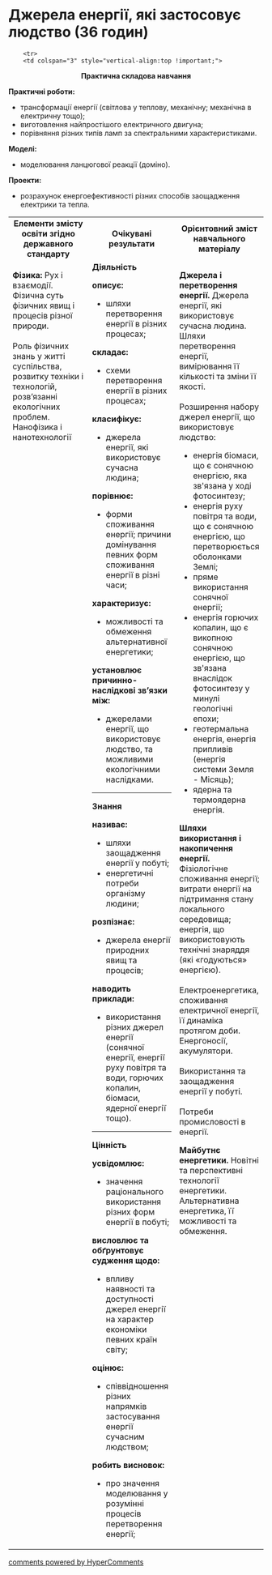 <div id="hypercomments_widget" class="js-hypercomments-widget invisible"></div>

# Джерела енергії, які застосовує людство (36 годин)

<table>
	<tr>
		<td width="35%" align="center"><b>Елементи змісту освіти згідно державного стандарту</b></td>
		<td width="35%" align="center"><b>Очікувані результати</b></td>
		<td width="30%" align="center"><b>Орієнтовний зміст навчального матеріалу</b></td>
	</tr>
	<tr>
		<td width="35%" style="vertical-align:top !important;">
<p><b>Фізика:</b> Рух і взаємодії.  Фізична суть фізичних явищ і процесів різної природи.<br><br>
Роль фізичних знань у житті суспільства, розвитку техніки і технологій, розв’язанні екологічних проблем. Нанофізика і нанотехнології  </p>
		</td>
		<td width="35%" style="vertical-align:top !important;">
<b>Діяльність</b><br>
    <p><b>описує: </b><br><ul>
    <li>шляхи перетворення енергії в різних процесах;</li>
    </ul>
    <b>складає:</b><br><ul>
    <li>схеми перетворення енергії в різних процесах;</li>
    </ul>
    <b>класифікує: </b><br><ul>
    <li>джерела енергії, які використовує сучасна людина; </li>
    </ul>
    <b>порівнює: </b><br><ul>
    <li>форми споживання енергії; причини домінування певних форм споживання енергії в різні часи;</li>
    </ul>
    <b>характеризує: </b><br><ul>
    <li>можливості та обмеження альтернативної енергетики; </li>
    </ul>
    <b>установлює причинно-наслідкові зв’язки між:</b><br><ul>
    <li>джерелами енергії, що використовує людство, та можливими екологічними наслідками.</li>
    </ul></p>
		<hr>
		<b>Знання</b><br>
    <p><b>називає: </b><br><ul>
    <li>шляхи заощадження енергії у побуті; </li>
    <li>енергетичні потреби організму людини;</li>
    </ul>
    <b>розпізнає:</b><br><ul>
    <li>джерела енергії природних явищ та процесів;</li>
    </ul>
    <b>наводить приклади: </b><br><ul>
    <li>використання різних джерел енергії (сонячної енергії, енергії руху повітря та води, горючих копалин, біомаси, ядерної енергії тощо).</li>
    </ul></p>
		<hr>
				<b>Цінність</b><br>
    <p><b>усвідомлює: </b><br><ul>
    <li>значення раціонального використання різних форм енергії в побуті;</li>
    </ul>
    <b>висловлює та обґрунтовує судження щодо: </b><br><ul>
    <li>впливу наявності та доступності джерел енергії на характер економіки певних країн світу;</li>
    </ul>
    <b>оцінює:</b><br><ul>
    <li>співвідношення різних напрямків застосування енергії сучасним людством;</li>
    </ul>
    <b>робить висновок:</b><br><ul>
    <li>про значення моделювання у розумінні процесів перетворення енергії;</li>
    </ul></p>
		</td>		
		<td width="30%" style="vertical-align:top !important;">
<p><b>Джерела і перетворення енергії.</b> Джерела енергії, які використовує сучасна людина. Шляхи перетворення енергії, вимірювання її кількості та зміни її якості.<br><br>
Розширення набору джерел енергії, що використовує людство:<br><ul>
<li>енергія біомаси, що є сонячною енергією, яка зв'язана у ході фотосинтезу;</li>
<li>енергія руху повітря та води, що є сонячною енергією, що перетворюється оболонками Землі;</li>
<li>пряме використання сонячної енергії;</li>
<li>енергія горючих копалин, що є викопною сонячною енергією, що зв'язана внаслідок фотосинтезу у минулі геологічні епохи;</li>
<li>геотермальна енергія, енергія припливів (енергія системи Земля - Місяць);</li>
<li>ядерна та термоядерна енергія.  </li>
</ul></p>
<p><b>Шляхи використання і накопичення енергії.</b> Фізіологічне споживання енергії; витрати енергії на підтримання стану локального середовища; енергія, що використовують технічні знаряддя (які «годуються» енергією).<br><br>
Електроенергетика, споживання електричної енергії, її динаміка протягом доби. Енергоносії, акумулятори.<br><br>
Використання та заощадження енергії у побуті.<br><br>
Потреби промисловості в енергії.</p>
<p><b>Майбутнє енергетики.</b> Новітні та перспективні технології енергетики. Альтернативна енергетика, її можливості та обмеження.</p>
		</td>
	</tr>

		<tr>
		<td colspan="3" style="vertical-align:top !important;">
<p align="center"><b>Практична складова навчання</b></p>
<p><b>Практичні роботи:</b><br>
<ul>
    <li>трансформації енергії (світлова у теплову, механічну; механічна в електричну тощо);</li>
    <li>виготовлення найпростішого електричного двигуна;</li>
    <li>порівняння різних типів ламп за спектральними характеристиками.</li>
</ul></p>
<p><b>Моделі:</b><br>
<ul>
    <li>моделювання ланцюгової реакції (доміно).</li>
</ul></p>
<p><b>Проекти:</b><br>
<ul>
    <li>розрахунок енергоефективності різних способів заощадження електрики та тепла.</li>
</ul></p>
		</td>
	</tr>
</table>

<div class="js-hypercomments-container">
<a href="http://hypercomments.com" class="hc-link" title="comments widget">comments powered by HyperComments</a>
</div>